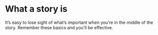 # What a story is

It’s easy to lose sight of what’s important when you’re in the middle of the story. Remember these basics and you'll be effective.
